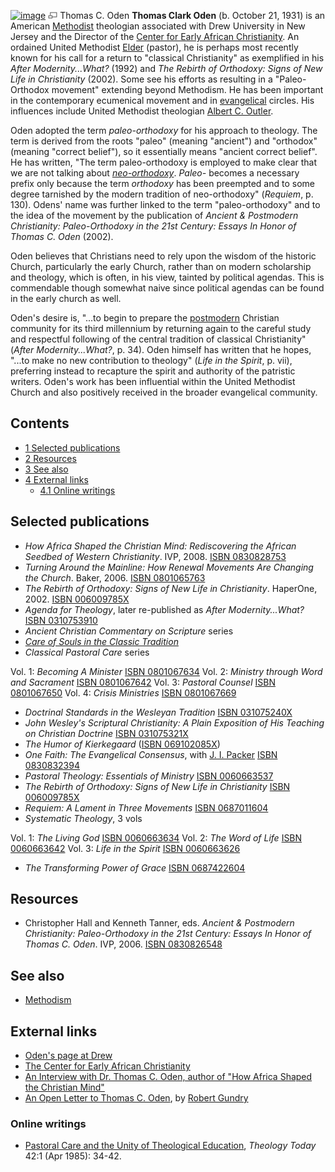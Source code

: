 [![image](images/thumb/3/30/Toden.jpg/150px-Toden.jpg)](http://www.theopedia.com/File:Toden.jpg)
[![image](data:image/png;base64,iVBORw0KGgoAAAANSUhEUgAAAA8AAAALCAAAAACFLIiAAAAAAnRSTlMA/1uRIrUAAABPSURBVAjXY/j///+5vXDwjAHIr26ZAgXZe8H8a/+hoIcw/9nevdVL9+79DuPvzQYZFPUezu8BMZLXgkExnD8HAu6hqv//n+HZVjD4DuUDAKlChD3fj6aPAAAAAElFTkSuQmCC)](http://www.theopedia.com/File:Toden.jpg "Enlarge")
Thomas C. Oden
**Thomas Clark Oden** (b. October 21, 1931) is an American
[Methodist](Methodism "Methodism") theologian associated with Drew
University in New Jersey and the Director of the
[Center for Early African Christianity](http://earlyafricanchristianity.com/index.html).
An ordained United Methodist [Elder](Elder "Elder") (pastor), he is
perhaps most recently known for his call for a return to "classical
Christianity" as exemplified in his *After Modernity...What?*
(1992) and
*The Rebirth of Orthodoxy: Signs of New Life in Christianity*
(2002). Some see his efforts as resulting in a "Paleo-Orthodox
movement" extending beyond Methodism. He has been important in the
contemporary ecumenical movement and in
[evangelical](Evangelicalism "Evangelicalism") circles. His
influences include United Methodist theologian
[Albert C. Outler](Albert_C._Outler "Albert C. Outler").

Oden adopted the term *paleo-orthodoxy* for his approach to
theology. The term is derived from the roots "paleo" (meaning
"ancient") and "orthodox" (meaning "correct belief"), so it
essentially means "ancient correct belief". He has written, "The
term paleo-orthodoxy is employed to make clear that we are not
talking about *[neo-orthodoxy](Neo-Orthodoxy "Neo-Orthodoxy")*.
*Paleo-* becomes a necessary prefix only because the term
*orthodoxy* has been preempted and to some degree tarnished by the
modern tradition of neo-orthodoxy" (*Requiem*, p. 130). Odens' name
was further linked to the term "paleo-orthodoxy" and to the idea of
the movement by the publication of
*Ancient & Postmodern Christianity: Paleo-Orthodoxy in the 21st Century: Essays In Honor of Thomas C. Oden*
(2002).

Oden believes that Christians need to rely upon the wisdom of the
historic Church, particularly the early Church, rather than on
modern scholarship and theology, which is often, in his view,
tainted by political agendas. This is commendable though somewhat
naive since political agendas can be found in the early church as
well.

Oden's desire is, "...to begin to prepare the
[postmodern](Postmodernism "Postmodernism") Christian community for
its third millennium by returning again to the careful study and
respectful following of the central tradition of classical
Christianity" (*After Modernity...What?*, p. 34). Oden himself has
written that he hopes, "...to make no new contribution to theology"
(*Life in the Spirit*, p. vii), preferring instead to recapture the
spirit and authority of the patristic writers. Oden's work has been
influential within the United Methodist Church and also positively
received in the broader evangelical community.

## Contents

-   [1 Selected publications](#Selected_publications)
-   [2 Resources](#Resources)
-   [3 See also](#See_also)
-   [4 External links](#External_links)
    -   [4.1 Online writings](#Online_writings)


## Selected publications

-   *How Africa Shaped the Christian Mind: Rediscovering the African Seedbed of Western Christianity*.
    IVP, 2008.
    [ISBN 0830828753](http://www.theopedia.com/Special:BookSources/0830828753)
-   *Turning Around the Mainline: How Renewal Movements Are Changing the Church*.
    Baker, 2006.
    [ISBN 0801065763](http://www.theopedia.com/Special:BookSources/0801065763)
-   *The Rebirth of Orthodoxy: Signs of New Life in Christianity*.
    HaperOne, 2002.
    [ISBN 006009785X](http://www.theopedia.com/Special:BookSources/006009785X)
-   *Agenda for Theology*, later re-published as
    *After Modernity...What?*
    [ISBN 0310753910](http://www.theopedia.com/Special:BookSources/0310753910)
-   *Ancient Christian Commentary on Scripture* series
-   *[Care of Souls in the Classic Tradition](http://www.religion-online.org/showbook.asp?title=1938)*
-   *Classical Pastoral Care* series

Vol. 1: *Becoming A Minister*
[ISBN 0801067634](http://www.theopedia.com/Special:BookSources/0801067634)
Vol. 2: *Ministry through Word and Sacrament*
[ISBN 0801067642](http://www.theopedia.com/Special:BookSources/0801067642)
Vol. 3: *Pastoral Counsel*
[ISBN 0801067650](http://www.theopedia.com/Special:BookSources/0801067650)
Vol. 4: *Crisis Ministries*
[ISBN 0801067669](http://www.theopedia.com/Special:BookSources/0801067669)
-   *Doctrinal Standards in the Wesleyan Tradition*
    [ISBN 031075240X](http://www.theopedia.com/Special:BookSources/031075240X)
-   *John Wesley's Scriptural Christianity: A Plain Exposition of His Teaching on Christian Doctrine*
    [ISBN 031075321X](http://www.theopedia.com/Special:BookSources/031075321X)
-   *The Humor of Kierkegaard*
    ([ISBN 069102085X](http://www.theopedia.com/Special:BookSources/069102085X))
-   *One Faith: The Evangelical Consensus*, with
    [J. I. Packer](J._I._Packer "J. I. Packer")
    [ISBN 0830832394](http://www.theopedia.com/Special:BookSources/0830832394)
-   *Pastoral Theology: Essentials of Ministry*
    [ISBN 0060663537](http://www.theopedia.com/Special:BookSources/0060663537)
-   *The Rebirth of Orthodoxy: Signs of New Life in Christianity*
    [ISBN 006009785X](http://www.theopedia.com/Special:BookSources/006009785X)
-   *Requiem: A Lament in Three Movements*
    [ISBN 0687011604](http://www.theopedia.com/Special:BookSources/0687011604)
-   *Systematic Theology*, 3 vols

Vol. 1: *The Living God*
[ISBN 0060663634](http://www.theopedia.com/Special:BookSources/0060663634)
Vol. 2: *The Word of Life*
[ISBN 0060663642](http://www.theopedia.com/Special:BookSources/0060663642)
Vol. 3: *Life in the Spirit*
[ISBN 0060663626](http://www.theopedia.com/Special:BookSources/0060663626)
-   *The Transforming Power of Grace*
    [ISBN 0687422604](http://www.theopedia.com/Special:BookSources/0687422604)

## Resources

-   Christopher Hall and Kenneth Tanner, eds.
    *Ancient & Postmodern Christianity: Paleo-Orthodoxy in the 21st Century: Essays In Honor of Thomas C. Oden*.
    IVP, 2006.
    [ISBN 0830826548](http://www.theopedia.com/Special:BookSources/0830826548)

## See also

-   [Methodism](Methodism "Methodism")

## External links

-   [Oden's page at Drew](http://www.depts.drew.edu/tsfac/toden/)
-   [The Center for Early African Christianity](http://earlyafricanchristianity.com/)
-   [An Interview with Dr. Thomas C. Oden, author of "How Africa Shaped the Christian Mind"](http://thechristianmanifesto.wordpress.com/2008/02/26/an-interview-with-dr-thomas-c-oden-author-of-how-africa-shaped-the-christian-mind/)
-   [An Open Letter to Thomas C. Oden](http://www.christianitytoday.com/books/web/2001/may9.html),
    by [Robert Gundry](Robert_Gundry "Robert Gundry")

### Online writings

-   [Pastoral Care and the Unity of Theological Education](http://theologytoday.ptsem.edu/apr1985/v42-1-article3.htm),
    *Theology Today* 42:1 (Apr 1985): 34-42.



